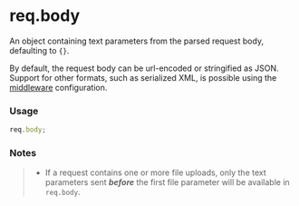 # req.body

An object containing text parameters from the parsed request body, defaulting to `{}`.

By default, the request body can be url-encoded or stringified as JSON.  Support for other formats, such as serialized XML, is possible using the [middleware](http://sailsjs.org/#!/documentation/concepts/Middleware) configuration.

### Usage
```js
req.body;
```

### Notes
>+ If a request contains one or more file uploads, only the text parameters sent _**before**_ the first file parameter will be available in `req.body`.


<docmeta name="uniqueID" value="reqbody1481">
<docmeta name="displayName" value="req.body">

